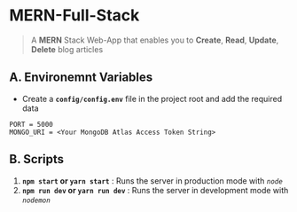 # **MERN-Full-Stack**

> A **MERN** Stack Web-App that enables you to **Create**, **Read**, **Update**, **Delete** blog articles

## **A. Environemnt Variables**

- Create a **`config/config.env`** file in the project root and add the required data

```env
PORT = 5000
MONGO_URI = <Your MongoDB Atlas Access Token String>
```

## **B. Scripts**

1. **`npm start` or `yarn start`** : Runs the server in production mode with _`node`_
2. **`npm run dev` or `yarn run dev`** : Runs the server in development mode with _`nodemon`_

